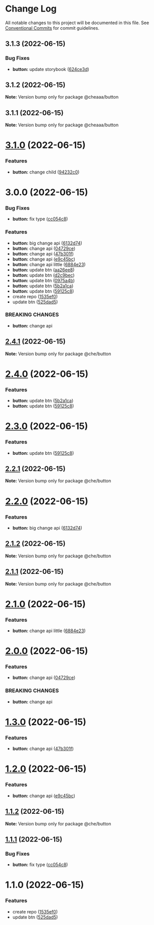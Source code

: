 # Change Log

All notable changes to this project will be documented in this file.
See [Conventional Commits](https://conventionalcommits.org) for commit guidelines.

## 3.1.3 (2022-06-15)


### Bug Fixes

* **button:** update storybook ([624ce3d](https://github.com/SergeyBondar93/liba/commit/624ce3d895cd8299ed3c9ba8183364b2197b0be2))





## 3.1.2 (2022-06-15)

**Note:** Version bump only for package @cheaaa/button





## 3.1.1 (2022-06-15)

**Note:** Version bump only for package @cheaaa/button





# [3.1.0](https://github.com/SergeyBondar93/liba/compare/@cheaaa/button@3.0.0...@cheaaa/button@3.1.0) (2022-06-15)


### Features

* **button:** change child ([94232c0](https://github.com/SergeyBondar93/liba/commit/94232c0d3b52604b13f9725942ea0727379d37a6))





# 3.0.0 (2022-06-15)


### Bug Fixes

* **button:** fix type ([cc054c8](https://github.com/SergeyBondar93/liba/commit/cc054c852166258bae732931f25a41754bb05a15))


### Features

* **button:** big change api ([6132d74](https://github.com/SergeyBondar93/liba/commit/6132d74799732bf8c9448ce8b28c63f1f7f28f52))
* **button:** change api ([04729ce](https://github.com/SergeyBondar93/liba/commit/04729ce851e8e7d8e4d331c9aaadeb23de766b26))
* **button:** change api ([47b301f](https://github.com/SergeyBondar93/liba/commit/47b301f2ae11f750e4849cbecde8b402626bc671))
* **button:** change api ([e9c45bc](https://github.com/SergeyBondar93/liba/commit/e9c45bc73dce77ec7bc0ded444193ac6815fd331))
* **button:** change api little ([6884e23](https://github.com/SergeyBondar93/liba/commit/6884e233542d1b438a1f0bdb0754b57bd26aad6c))
* **button:** update btn ([aa26ee8](https://github.com/SergeyBondar93/liba/commit/aa26ee83a3c0657bdf7e7de1877e72b7c217e663))
* **button:** update btn ([d2c9bec](https://github.com/SergeyBondar93/liba/commit/d2c9bec87b85cf2b83efb8c5d1ebce58de11655f))
* **button:** update btn ([0975a4b](https://github.com/SergeyBondar93/liba/commit/0975a4bbb5b4a99752437f91d68fc2793afdc80a))
* **button:** update btn ([5b2a1ca](https://github.com/SergeyBondar93/liba/commit/5b2a1caed00d9465f9e9733d3217cba11dd4bef4))
* **button:** update btn ([59125c8](https://github.com/SergeyBondar93/liba/commit/59125c8366b4ec85b889f08daa3c7f6f5c59a028))
* create repo ([1535ef0](https://github.com/SergeyBondar93/liba/commit/1535ef0a11cea26ea4b8f2fc009badfd3bbf9a2d))
* update btn ([525dad5](https://github.com/SergeyBondar93/liba/commit/525dad5a5fe025ac67ccbd7f1317c207abac88f9))


### BREAKING CHANGES

* **button:** change api





## [2.4.1](https://github.com/SergeyBondar93/liba/compare/@che/button@2.4.0...@che/button@2.4.1) (2022-06-15)

**Note:** Version bump only for package @che/button





# [2.4.0](https://github.com/SergeyBondar93/liba/compare/@che/button@2.2.1...@che/button@2.4.0) (2022-06-15)


### Features

* **button:** update btn ([5b2a1ca](https://github.com/SergeyBondar93/liba/commit/5b2a1caed00d9465f9e9733d3217cba11dd4bef4))
* **button:** update btn ([59125c8](https://github.com/SergeyBondar93/liba/commit/59125c8366b4ec85b889f08daa3c7f6f5c59a028))





# [2.3.0](https://github.com/SergeyBondar93/liba/compare/@che/button@2.2.1...@che/button@2.3.0) (2022-06-15)


### Features

* **button:** update btn ([59125c8](https://github.com/SergeyBondar93/liba/commit/59125c8366b4ec85b889f08daa3c7f6f5c59a028))





## [2.2.1](https://github.com/SergeyBondar93/liba/compare/@che/button@2.2.0...@che/button@2.2.1) (2022-06-15)

**Note:** Version bump only for package @che/button





# [2.2.0](https://github.com/SergeyBondar93/liba/compare/@che/button@2.1.2...@che/button@2.2.0) (2022-06-15)


### Features

* **button:** big change api ([6132d74](https://github.com/SergeyBondar93/liba/commit/6132d74799732bf8c9448ce8b28c63f1f7f28f52))





## [2.1.2](https://github.com/SergeyBondar93/liba/compare/@che/button@2.1.1...@che/button@2.1.2) (2022-06-15)

**Note:** Version bump only for package @che/button





## [2.1.1](https://github.com/SergeyBondar93/liba/compare/@che/button@2.1.0...@che/button@2.1.1) (2022-06-15)

**Note:** Version bump only for package @che/button





# [2.1.0](https://github.com/SergeyBondar93/liba/compare/@che/button@2.0.0...@che/button@2.1.0) (2022-06-15)


### Features

* **button:** change api little ([6884e23](https://github.com/SergeyBondar93/liba/commit/6884e233542d1b438a1f0bdb0754b57bd26aad6c))





# [2.0.0](https://github.com/SergeyBondar93/liba/compare/@che/button@1.3.0...@che/button@2.0.0) (2022-06-15)


### Features

* **button:** change api ([04729ce](https://github.com/SergeyBondar93/liba/commit/04729ce851e8e7d8e4d331c9aaadeb23de766b26))


### BREAKING CHANGES

* **button:** change api





# [1.3.0](https://github.com/SergeyBondar93/liba/compare/@che/button@1.2.0...@che/button@1.3.0) (2022-06-15)


### Features

* **button:** change api ([47b301f](https://github.com/SergeyBondar93/liba/commit/47b301f2ae11f750e4849cbecde8b402626bc671))





# [1.2.0](https://github.com/SergeyBondar93/liba/compare/@che/button@1.1.2...@che/button@1.2.0) (2022-06-15)


### Features

* **button:** change api ([e9c45bc](https://github.com/SergeyBondar93/liba/commit/e9c45bc73dce77ec7bc0ded444193ac6815fd331))





## [1.1.2](https://github.com/SergeyBondar93/liba/compare/@che/button@1.1.1...@che/button@1.1.2) (2022-06-15)

**Note:** Version bump only for package @che/button





## [1.1.1](https://github.com/SergeyBondar93/liba/compare/@che/button@1.1.0...@che/button@1.1.1) (2022-06-15)


### Bug Fixes

* **button:** fix type ([cc054c8](https://github.com/SergeyBondar93/liba/commit/cc054c852166258bae732931f25a41754bb05a15))





# 1.1.0 (2022-06-15)


### Features

* create repo ([1535ef0](https://github.com/SergeyBondar93/liba/commit/1535ef0a11cea26ea4b8f2fc009badfd3bbf9a2d))
* update btn ([525dad5](https://github.com/SergeyBondar93/liba/commit/525dad5a5fe025ac67ccbd7f1317c207abac88f9))
